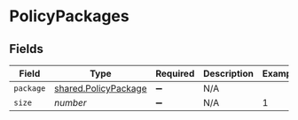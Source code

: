 # PolicyPackages


## Fields

| Field                                                               | Type                                                                | Required                                                            | Description                                                         | Example                                                             |
| ------------------------------------------------------------------- | ------------------------------------------------------------------- | ------------------------------------------------------------------- | ------------------------------------------------------------------- | ------------------------------------------------------------------- |
| `package`                                                           | [shared.PolicyPackage](../../../sdk/models/shared/policypackage.md) | :heavy_minus_sign:                                                  | N/A                                                                 |                                                                     |
| `size`                                                              | *number*                                                            | :heavy_minus_sign:                                                  | N/A                                                                 | 1                                                                   |